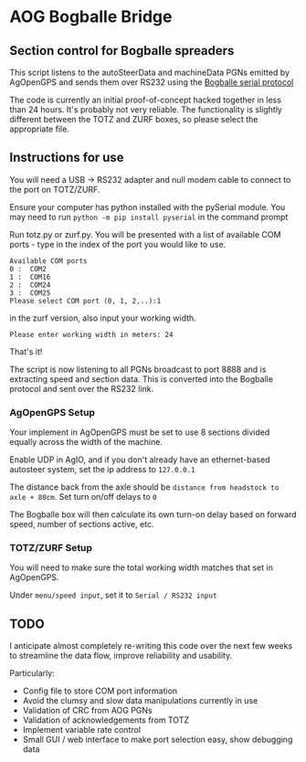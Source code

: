 # AOG Bogballe Bridge
## Section control for Bogballe spreaders

This script listens to the autoSteerData and machineData PGNs emitted by AgOpenGPS and sends them over RS232 using the [Bogballe serial protocol](https://dam.bogballe.com/dmm3bwsv3/AssetStream.aspx?mediaformatid=10061&destinationid=10016&assetid=3488)

The code is currently an initial proof-of-concept hacked together in less than 24 hours. It's probably not very reliable. The functionality is slightly different between the TOTZ and ZURF boxes, so please select the appropriate file.

## Instructions for use

You will need a USB -> RS232 adapter and null modem cable to connect to the port on TOTZ/ZURF.

Ensure your computer has python installed with the pySerial module. You may need to run `python -m pip install pyserial` in the command prompt

Run totz.py or zurf.py. You will be presented with a list of available COM ports - type in the index of the port you would like to use.

```
Available COM ports
0 :  COM2
1 :  COM16
2 :  COM24
3 :  COM25
Please select COM port (0, 1, 2,..):1
```

in the zurf version, also input your working width.

`Please enter working width in meters: 24`

That's it!

The script is now listening to all PGNs broadcast to port 8888 and is extracting speed and section data. This is converted into the Bogballe protocol and sent over the RS232 link.

### AgOpenGPS Setup

Your implement in AgOpenGPS must be set to use 8 sections divided equally across the width of the machine.

Enable UDP in AgIO, and if you don't already have an ethernet-based autosteer system, set the ip address to `127.0.0.1`

The distance back from the axle should be `distance from headstock to axle + 80cm`. Set turn on/off delays to `0`

The Bogballe box will then calculate its own turn-on delay based on forward speed, number of sections active, etc.

### TOTZ/ZURF Setup

You will need to make sure the total working width matches that set in AgOpenGPS.

Under `menu/speed input`, set it to  `Serial / RS232 input`




## TODO
I anticipate almost completely re-writing this code over the next few weeks to streamline the data flow, improve reliability and usability.

Particularly:

- Config file to store COM port information
- Avoid the clumsy and slow data manipulations currently in use
- Validation of CRC from AOG PGNs
- Validation of acknowledgements from TOTZ
- Implement variable rate control
- Small GUI / web interface to make port selection easy, show debugging data
